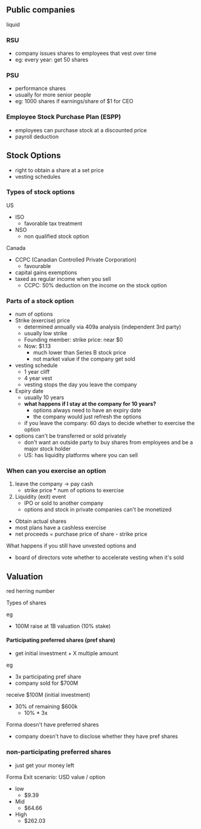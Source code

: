 
## Public companies

liquid

### RSU
- company issues shares to employees that vest over time
- eg: every year: get 50 shares

### PSU
- performance shares
- usually for more senior people
- eg: 1000 shares if earnings/share of $1 for CEO

### Employee Stock Purchase Plan (ESPP)

- employees can purchase stock at a discounted price
- payroll deduction


## Stock Options
- right to obtain a share at a set price
- vesting schedules

### Types of stock options

US
- ISO
	- favorable tax treatment
- NSO
	- non qualified stock option

Canada
- CCPC (Canadian Controlled Private Corporation)
	- favourable
- capital gains exemptions
- taxed as regular income when you sell
	- CCPC: 50% deduction on the income on the stock option

### Parts of a stock option

- num of options
- Strike (exercise) price
	- determined annually via 409a analysis (independent 3rd party)
	- usually low strike
	- Founding member: strike price: near $0
	- Now: $1.13
		- much lower than Series B stock price
		- not market value if the company get sold
- vesting schedule
	- 1 year cliff
	- 4 year vest
	- vesting stops the day you leave the company
- Expiry date
	- usually 10 years
	- **what happens if I stay at the company for 10 years?**
		- options always need to have an expiry date
		- the company would just refresh the options
	- if you leave the company: 60 days to decide whether to exercise the option
- options can't be transferred or sold privately
	- don't want an outside party to buy shares from employees and be a major stock holder
	- US: has liquidity platforms where you can sell


### When can you exercise an option

1. leave the company -> pay cash
	- strike price * num of options to exercise
2. Liquidity (exit) event
	- IPO or sold to another company
	- options and stock in private companies can't be monetized 


- Obtain actual shares
- most plans have a cashless exercise
- net proceeds = purchase price of share - strike price

What happens if you still have unvested options and 
- board of directors vote whether to accelerate vesting when it's sold

## Valuation

red herring number

Types of shares

eg
- 100M raise at 1B valuation (10% stake)

#### Participating preferred shares (pref share)
- get initial investment + X multiple amount

eg
- 3x participating pref share
- company sold for $700M

receive $100M (initial investment)
- 30% of remaining $600k
	- 10% * 3x

Forma doesn't have preferred shares
- company doesn't have to disclose whether they have pref shares

### non-participating preferred shares
- just get your money left


Forma Exit scenario: USD value / option

- low
	- $9.39
- Mid
	- $64.66
- High
	- $262.03
